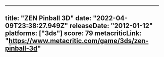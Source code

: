 
---
title: "ZEN Pinball 3D"
date: "2022-04-09T23:38:27.949Z"
releaseDate: "2012-01-12"
platforms: ["3ds"]
score: 79
metacriticLink: "https://www.metacritic.com/game/3ds/zen-pinball-3d"
---
